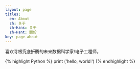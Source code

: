 ```yaml
---
layout: page
titles:
  en: About
  zh: 关于
  zh-Hans: 关于
  zh-Hant: 關於
key: page-about
---
```


喜欢寻根究底~~折腾~~的未来数据科学家/电子工程师。

{% highlight Python %}
  print ('hello, world!')
{% endhighlight %}

